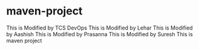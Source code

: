 # maven-project


This is Modified by TCS DevOps
This is Modified by Lehar
This is Modified by Aashish
This is Modified by Prasanna
This is Modified by Suresh
This is maven project

